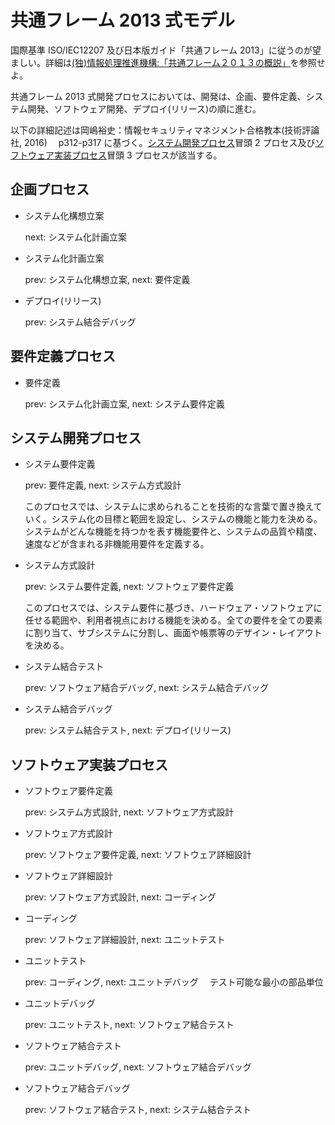 # 共通フレーム 2013 式モデル

国際基準 ISO/IEC12207 及び日本版ガイド「共通フレーム 2013」に従うのが望ましい。詳細は[(独)情報処理推進機構:「共通フレーム２０１３の概説」](https://www.ipa.go.jp/files/000027415.pdf)を参照せよ。

共通フレーム 2013 式開発プロセスにおいては、開発は、企画、要件定義、システム開発、ソフトウェア開発、デプロイ(リリース)の順に進む。

以下の詳細記述は岡嶋裕史：情報セキュリティマネジメント合格教本(技術評論社, 2016)　 p312-p317 に基づく。[システム開発プロセス](#システム開発プロセス)冒頭 2 プロセス及び[ソフトウェア実装プロセス](#ソフトウェア実装プロセス)冒頭 3 プロセスが該当する。

## 企画プロセス

- システム化構想立案

  next: システム化計画立案

- システム化計画立案

  prev: システム化構想立案, next: 要件定義

- デプロイ(リリース)

  prev: システム結合デバッグ

## 要件定義プロセス

- 要件定義

  prev: システム化計画立案, next: システム要件定義

## システム開発プロセス

- システム要件定義

  prev: 要件定義, next: システム方式設計

  このプロセスでは、システムに求められることを技術的な言葉で置き換えていく。システム化の目標と範囲を設定し、システムの機能と能力を決める。システムがどんな機能を持つかを表す機能要件と、システムの品質や精度、速度などが含まれる非機能用要件を定義する。

- システム方式設計

  prev: システム要件定義, next: ソフトウェア要件定義

  このプロセスでは、システム要件に基づき、ハードウェア・ソフトウェアに任せる範囲や、利用者視点における機能を決める。全ての要件を全ての要素に割り当て、サブシステムに分割し、画面や帳票等のデザイン・レイアウトを決める。

- システム結合テスト

  prev: ソフトウェア結合デバッグ, next: システム結合デバッグ

- システム結合デバッグ

  prev: システム結合テスト, next: デプロイ(リリース)

## ソフトウェア実装プロセス

- ソフトウェア要件定義

  prev: システム方式設計, next: ソフトウェア方式設計

- ソフトウェア方式設計

  prev: ソフトウェア要件定義, next: ソフトウェア詳細設計

- ソフトウェア詳細設計

  prev: ソフトウェア方式設計, next: コーディング

- コーディング

  prev: ソフトウェア詳細設計, next: ユニットテスト

- ユニットテスト

  prev: コーディング, next: ユニットデバッグ
  　テスト可能な最小の部品単位

- ユニットデバッグ

  prev: ユニットテスト, next: ソフトウェア結合テスト

- ソフトウェア結合テスト

  prev: ユニットデバッグ, next: ソフトウェア結合デバッグ

- ソフトウェア結合デバッグ

  prev: ソフトウェア結合テスト, next: システム結合テスト
